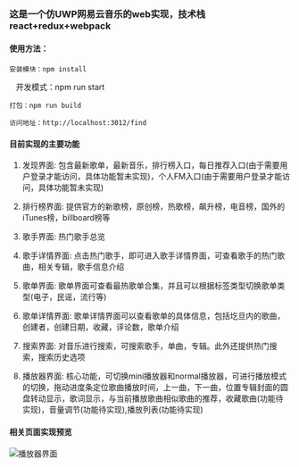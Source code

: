 ### 这是一个仿UWP网易云音乐的web实现，技术栈react+redux+webpack

#### 使用方法：
    安装模块：npm install  
    
    开发模式：npm run start  

    打包：npm run build
    
    访问地址：http://localhost:3012/find

 #### 目前实现的主要功能
 1. 发现界面: 包含最新歌单，最新音乐，排行榜入口，每日推荐入口(由于需要用户登录才能访问，具体功能暂未实现)，个人FM入口(由于需要用户登录才能访问，具体功能暂未实现)
 
 2. 排行榜界面: 提供官方的新歌榜，原创榜，热歌榜，飙升榜，电音榜，国外的iTunes榜，billboard榜等
 
 3. 歌手界面: 热门歌手总览
 
 4. 歌手详情界面: 点击热门歌手，即可进入歌手详情界面，可查看歌手的热门歌曲，相关专辑，歌手信息介绍
 
 4. 歌单界面: 歌单界面可查看最热歌单合集，并且可以根据标签类型切换歌单类型(电子，民谣，流行等)
 
 5. 歌单详情界面: 歌单详情界面可以查看歌单的具体信息，包括圪旦内的歌曲，创建者，创建日期，收藏，评论数，歌单介绍
 
 6. 搜索界面: 对音乐进行搜索，可搜索歌手，单曲，专辑。此外还提供热门搜索，搜索历史选项
 
 7. 播放器界面: 核心功能，可切换mini播放器和normal播放器，可进行播放模式的切换，拖动进度条定位歌曲播放时间，上一曲，下一曲，位置专辑封面的圆盘转动显示，歌词显示，与当前播放歌曲相似歌曲的推荐，收藏歌曲(功能待实现)，音量调节(功能待实现),播放列表(功能待实现)
 
#### 相关页面实现预览
![播放器界面](https://github.com/FCMore/redMuisc/blob/master/netMusicImages/%E5%BE%AE%E4%BF%A1%E5%9B%BE%E7%89%87_20171116004747.png)
